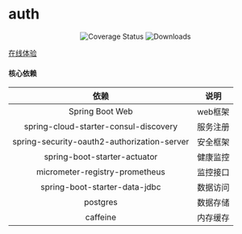 # auth

<p align="center">
 <img src="https://img.shields.io/badge/Spring%20Cloud-2023.0.0-green.svg" alt="Coverage Status">
 <img src="https://img.shields.io/badge/Spring%20Boot-3.2.1-green.svg" alt="Downloads">
</p>

<a target="_blank" href="https://console.leafage.top"> 在线体验</a>

#### 核心依赖

|                     依赖                      |  说明   |
|:-------------------------------------------:|:-----:|
|               Spring Boot Web               | web框架 |
|    spring-cloud-starter-consul-discovery    | 服务注册  |
| spring-security-oauth2-authorization-server | 安全框架  |
|        spring-boot-starter-actuator         | 健康监控  |
|       micrometer-registry-prometheus        | 监控接口  |
|        spring-boot-starter-data-jdbc        | 数据访问  |
|                  postgres                   | 数据存储  |
|                  caffeine                   | 内存缓存  |
